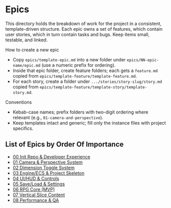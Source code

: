 # Epics

This directory holds the breakdown of work for the project in a consistent, template-driven structure. Each epic owns a set of features, which contain user stories, which in turn contain tasks and bugs. Keep items small, testable, and linked.

How to create a new epic
- Copy `epics/template-epic.md` into a new folder under `epics/NN-epic-name/epic.md` (use a numeric prefix for ordering).
- Inside that epic folder, create feature folders; each gets a `feature.md` copied from `epics/template-feature/template-feature.md`.
- For each story, create a folder under `.../stories/story-slug/story.md` copied from `epics/template-feature/template-story/template-story.md`.

Conventions
- Kebab-case names; prefix folders with two-digit ordering where relevant (e.g., `01-camera-and-perspective`).
- Keep templates intact and generic; fill only the instance files with project specifics.

## List of Epics by Order Of Importance

- [00 Init Repo & Developer Experience](./00-init-repo/epic.md)
- [01 Camera & Perspective System](./01-camera-and-perspective/epic.md)
 - [02 Dimension Toggle System](./02-dimension-toggle/epic.md)
 - [03 Engine/ECS & Project Skeleton](./03-engine-ecs-skeleton/epic.md)
 - [04 UI/HUD & Controls](./04-ui-hud-controls/epic.md)
 - [05 Save/Load & Settings](./05-save-load/epic.md)
 - [06 RPG Core (MVP)](./06-rpg-core/epic.md)
 - [07 Vertical Slice Content](./07-vertical-slice/epic.md)
 - [08 Performance & QA](./08-performance-qa/epic.md)